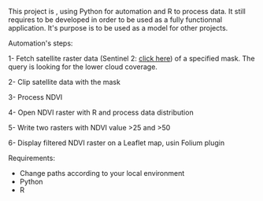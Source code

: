 This project is , using Python for automation and R to process data.
It still requires to be developed in order to be used as a fully functionnal application.
It's purpose is to be used as a model for other projects.

Automation's steps:

  1- Fetch satellite raster data (Sentinel 2: [click here](https://scihub.copernicus.eu/dhus)) of a specified mask. The query is looking for the lower cloud coverage.
  
  2- Clip satellite data with the mask
  
  3- Process NDVI
  
  4- Open NDVI raster with R and process data distribution
  
  5- Write two rasters with NDVI value >25 and >50
  
  6- Display filtered NDVI raster on a Leaflet map, usin Folium plugin
  
Requirements:

  - Change paths according to your local environment
  - Python
  - R
